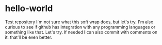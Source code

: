 # hello-world
Test repository
I'm not sure what this soft wrap does, but let's try. I'm also curious to see if github has integration with any programming languages or something like that. Let's try.
If needed I can also commit with comments on it, that'll be even better.
